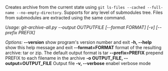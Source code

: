 Creates archive from the current state using `git ls-files --cached --full-name --no-empty-directory`. Supports for any level of submodules tree. Files from submodules are extracted using the same command.

*Usage: git-archive-all.py --output OUTPUTFILE [--format FORMAT] [-v] [--prefix PREFIX]*

*Options:*
  **--version**             show program's version number and exit
  **-h, --help**            show this help message and exit
  **--format=FORMAT**       format of the resulting archive: tar or zip. The default output format is tar
  **--prefix=PREFIX**       prepend PREFIX to each filename in the archive
  **-o OUTPUT_FILE, --output=OUTPUT_FILE** Output file
  **-v, --verbose**         enabel verbose mode
